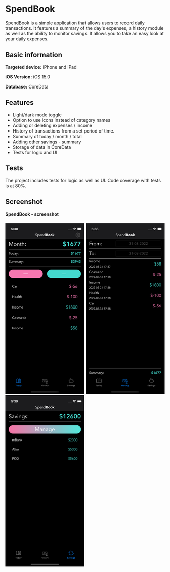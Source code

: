 
# SpendBook

SpendBook is a simple application that allows users to record daily transactions. It features a summary of the day's expenses, a history module as well as the ability to monitor savings. It allows you to take an easy look at your daily expenses. 




## Basic information 

**Targeted device:** iPhone and iPad

**iOS Version:** iOS 15.0

**Database:** CoreData



## Features

- Light/dark mode toggle
- Option to use icons instead of category names
- Adding or deleting expenses / income
- History of transactions from a set period of time. 
- Summary of today / month / total 
- Adding other savings - summary
- Storage of data in CoreData
- Tests for logic and UI



## Tests

The project includes tests for logic as well as UI. Code coverage with tests is at 80%.


## Screenshot 

#### SpendBook - screenshot

<p float="left">
  <img src="https://github.com/TomAshTee/SpendBook/blob/4d83428790cb8c264ef38dca373530d912aeb7e6/Simulator%20Screen%20Shot%20-%20iPhone%2012%20mini%20-%202022-08-31%20at%2017.38.37.png" width="250" height="542" />
  <img src="https://github.com/TomAshTee/SpendBook/blob/f1b869af5457987957f420e7c108a582a20bdfc9/Simulator%20Screen%20Shot%20-%20iPhone%2012%20mini%20-%202022-08-31%20at%2017.38.45.png" width="250" height="542" /> 
  <img src="https://github.com/TomAshTee/SpendBook/blob/f1b869af5457987957f420e7c108a582a20bdfc9/Simulator%20Screen%20Shot%20-%20iPhone%2012%20mini%20-%202022-08-31%20at%2017.39.27.png" width="250" height="542" />
</p>

